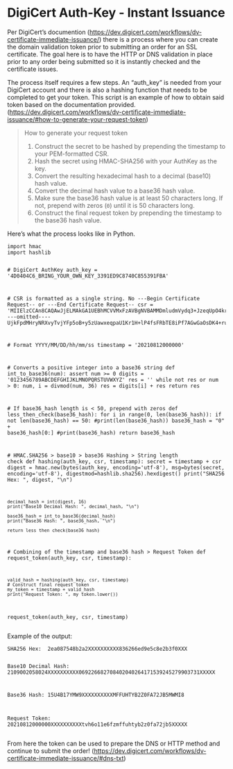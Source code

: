 <h1 id="digicert-auth-key---instant-issuance">DigiCert Auth-Key - Instant Issuance</h1>
<p>Per DigiCert’s documention (<a href="https://dev.digicert.com/workflows/dv-certificate-immediate-issuance/">https://dev.digicert.com/workflows/dv-certificate-immediate-issuance/</a>) there is a process where you can create the domain validation token prior to submitting an order for an SSL certificate. The goal here is to have the HTTP or DNS validation in place prior to any order being submitted so it is instantly checked and the certificate issues.</p>
<p>The process itself requires a few steps. An “auth_key” is needed from your DigiCert account and there is also a hashing function that needs to be completed to get your token. This script is an example of how to obtain said token based on the documentation provided. (<a href="https://dev.digicert.com/workflows/dv-certificate-immediate-issuance/#how-to-generate-your-request-token">https://dev.digicert.com/workflows/dv-certificate-immediate-issuance/#how-to-generate-your-request-token</a>)</p>
<blockquote>
<p>How to generate your request token</p>
<ol>
<li>Construct the secret to be hashed by prepending the timestamp to your PEM-formatted CSR.</li>
<li>Hash the secret using HMAC-SHA256 with your AuthKey as the key.</li>
<li>Convert the resulting hexadecimal hash to a decimal (base10) hash value.</li>
<li>Convert the decimal hash value to a base36 hash value.</li>
<li>Make sure the base36 hash value is at least 50 characters long. If not, prepend with zeros (<code>0</code>) until it is 50 characters long.</li>
<li>Construct the final request token by prepending the timestamp to the base36 hash value.</li>
</ol>
</blockquote>
<p>Here’s what the process looks like in Python.</p>
<pre><code>import hmac
import hashlib

\# DigiCert AuthKey
auth_key = '4D0404C6_BRING_YOUR_OWN_KEY_3391ED9C8740C855391FBA'

\# CSR is formatted as a single string. No ---Begin Certificate Request-- or ---End Certificate Request--
csr = 'MIIElzCCAn8CAQAwJjELMAkGA1UEBhMCVVMxFzAVBgNVBAMMDmludmVydq3+JzeqUpO4krTlJNQDc4+EanNTgAP/RvAlIpxsHMFZHxExR64twCxlSLtCl3n6TIjpCERgCMYjv5LykPByplgfLQYT9txeIYMw7PilyM9wn1TDaxxfE----omitted----UjkFpdMHryNRXvyTvjYFp5oB+y5zUawxeqpaU1Kr1H+lP4fsFRbTE8iPf7AGwGaOsDK4+ru1HC8dgwid3k3qrkkrTxHJhHh3YTmK93me56yNgnLX7H+8V7eXGHEfP/cYVOL2Ju5TmopyF2szLiVxXeKZksZL4fchFnGFSRZb5xFQyVNTwbU2V'

\# Format YYYY/MM/DD/hh/mm/ss
timestamp = '20210812000000'


\# Converts a positive integer into a base36 string
def int_to_base36(num):
    assert num &gt;= 0
    digits = '0123456789ABCDEFGHIJKLMNOPQRSTUVWXYZ'
    res = ''
    while not res or num &gt; 0:
        num, i = divmod(num, 36)
        res = digits[i] + res
    return res


\# If base36_hash length is &lt; 50, prepend with zeros
def less_then_check(base36_hash):
    for i in range(0, len(base36_hash)):
        if not len(base36_hash) == 50:
            #print(len(base36_hash))
            base36_hash = "0" + base36_hash[0:]
            #print(base36_hash)
    return base36_hash


\# HMAC.SHA256 &gt; base10 &gt; base36 Hashing &gt; String length check
def hashing(auth_key, csr, timestamp):
    secret = timestamp + csr
    digest = hmac.new(bytes(auth_key, encoding='utf-8'), msg=bytes(secret, encoding='utf-8'), digestmod=hashlib.sha256).hexdigest()
    print("SHA256 Hex: ", digest, "\n")

    decimal_hash = int(digest, 16)
    print("Base10 Decimal Hash: ", decimal_hash, "\n")

    base36_hash = int_to_base36(decimal_hash)
    print("Base36 Hash: ", base36_hash, "\n")

    return less_then_check(base36_hash)


\# Combining of the timestamp and base36 hash &gt; Request Token
def request_token(auth_key, csr, timestamp):

    valid_hash = hashing(auth_key, csr, timestamp)
    # Construct final request token
    my_token = timestamp + valid_hash
    print("Request Token: ", my_token.lower())


request_token(auth_key, csr, timestamp)
</code></pre>
<p>Example of the output:</p>
<pre><code>SHA256 Hex:  2ea087548b2a2XXXXXXXXXX836266ed9e5c8e2b3f0XXX 

Base10 Decimal Hash:  2109002058024XXXXXXXXXX069226682708402040264171539245279903731XXXXX 

Base36 Hash:  15U4B17YMW9XXXXXXXXXXMFFUHTYB2Z0FA72JB5MWMI8 

Request Token:  20210812000000XXXXXXXXXXtvh6o11e6fzmffuhtyb2z0fa72jb5XXXXX
</code></pre>
<p>From here the token can be used to prepare the DNS or HTTP method and continue to submit the order! (<a href="https://dev.digicert.com/workflows/dv-certificate-immediate-issuance/#dns-txt">https://dev.digicert.com/workflows/dv-certificate-immediate-issuance/#dns-txt</a>)</p>

